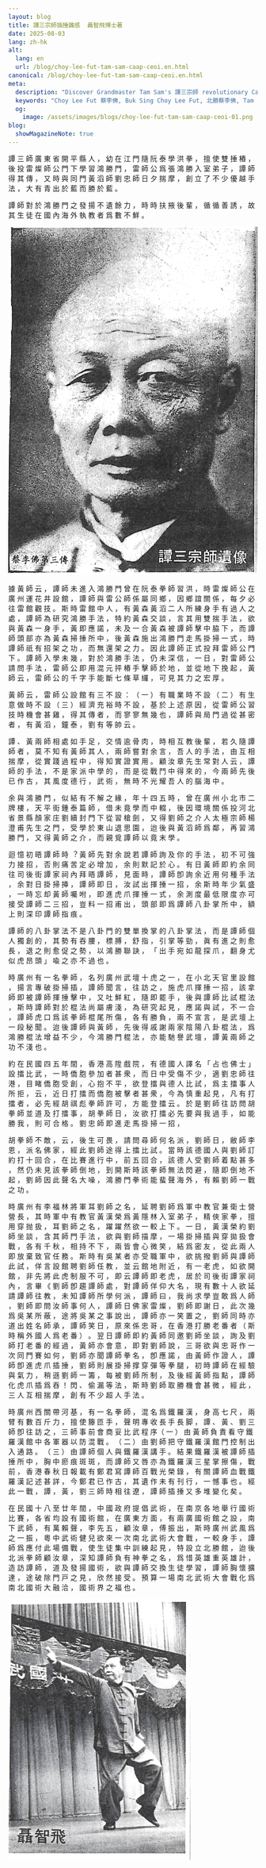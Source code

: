 ```yaml
---
layout: blog
title: 譚三宗師插捶雜感  聶智⾶博士著
date: 2025-08-03
lang: zh-hk
alt:
  lang: en
  url: /blog/choy-lee-fut-tam-sam-caap-ceoi.en.html
canonical: /blog/choy-lee-fut-tam-sam-caap-ceoi.en.html
meta:
  description: "Discover Grandmaster Tam Sam's 譚三宗師 revolutionary Caap Ceoi 插搥 techniques in Buk Sing Choy Lee Fut 北勝蔡李佛. Learn about his unique Baat Gwaa Zoeng 八卦掌 method, legendary battles, and contributions to martial arts. Written by Dr. Ng Chi Fei, this article explores the master's innovative approach to Choy Lee Fut 蔡李佛 combat techniques."
  keywords: "Choy Lee Fut 蔡李佛, Buk Sing Choy Lee Fut, 北勝蔡李佛, Tam Sam, 譚三, Caap Ceoi 插搥, 張鴻勝, Baat Gwaa Zoeng 八卦掌, Ng Chi Fei, martial arts history, kung fu techniques, Choy Lee Fut 蔡李佛 masters, traditional kung fu, martial arts legends, Buk Sing style, Caap Ceoi techniques, kung fu history, Choy Lee Fut 蔡李佛 lineage, martial arts philosophy, kung fu masters, traditional Chinese martial arts, Choy Lee Fut 蔡李佛 techniques, martial arts heritage"
  og: 
    image: /assets/images/blogs/choy-lee-fut-tam-sam-caap-ceoi-01.png
blog:
  showMagazineNote: true
---
```


譚 三 師 廣 東 省 開 平 縣 ⼈ ， 幼 在 江 ⾨ 隨 阮
泰 學 洪 拳 ， 擅 使 雙 捶 樁 ， 後 投 雷 燦 師 公 ⾨ 下
學 習 鴻 勝 ⾨ ， 雷 師 公 爲 張 鴻 勝 入 室 弟 ⼦ ， 譚
師 得 其 傳 ， 又 時 與 同 ⾨ ⿈ 滔 師 劉 忠 師 ⽇ 夕 揣
摩 ， 創 ⽴ 了 不 少 優 越 ⼿ 法 ， ⼤ 有 青 出 於 藍 ⽽
勝 於 藍 。

譚 師 對 於 鴻 勝 ⾨ 之 發 揚 不 遺 餘 ⼒ ， 時 時
扶 掖 後 輩 ， 循 循 善 誘 ， 故 其 ⽣ 徒 在 國 內 海 外
執 教 者 爲 數 不 鮮 。

<img src="/assets/images/blogs/choy-lee-fut-tam-sam-caap-ceoi-01.png" alt="北勝蔡李佛譚三宗師遺像"  class="max-h-80 mx-auto rounded-lg shadow-lg"/> 

據 ⿈ 師 云 ， 譚 師 未 進 入 鴻 勝 ⾨ 曾 在 阮 泰
拳 師 習 洪 ， 時 雷 燦 師 公 在 廣 州 運 花 井 設 館
， 譚 師 與 雷 公 師 係 屬 同 鄉 ， 因 鄉 誼 關 係 ， 每
夕 必 往 雷 館 觀 技 。 斯 時 雷 館 中 ⼈ ， 有 ⿈ 森 ⿈
滔 ⼆ ⼈ 所 練 身 ⼿ 有 過 ⼈ 之 處 ， 譚 師 為 研 究 鴻
勝 ⼿ 法 ， 特 約 ⿈ 森 交 談 ， ⾔ 其 ⽤ 雙 揣 ⼿ 法 ，
欲 與 ⿈ 森 ⼀ 身 ⼿ ， ⿈ 即 應 諾 ， 未 及 ⼀ 合 ⿈
森 被 譚 師 擊 中 脇 下 ， ⽽ 譚 師 頭 部 亦 為 ⿈ 森 掃
捶 所 中 ， 後 ⿈ 森 施 出 鴻 勝 ⾨ ⾛ ⾺ 掛 掃 ⼀ 式 ，
時 譚 師 祇 有 招 架 之 功 ， ⽽ 無 還 架 之 ⼒ 。 因 此
譚 師 正 式 投 拜 雷 師 公 ⾨ 下 。 譚 師 入 學 未 幾 ，
對 於 鴻 勝 ⼿ 法 ， 仍 未 深 信 ， ⼀ ⽇ ， 對 雷 師 公
請 問 ⼿ 法 ， 雷 師 公 即 ⽤ 混 元 抨 樁 ⼿ 擊 師 於 地
， 並 從 地 下 挽 起 ， ⿈ 師 云 ， 雷 師 公 的 千 字 ⼿
能 斷 七 條 草 纙 ， 可 ⾒ 其 ⼒ 之 宏 厚 。

⿈ 師 云 ， 雷 師 公 設 館 有 三 不 設 ： （ ⼀ ）
有 職 業 時 不 設 （ ⼆ ） 有 ⽣ 意 做 時 不 設 （ 三 ）
經 濟 充 裕 時 不 設 ， 基 於 上 述 原 因 ， 從 雷 師 公
習 技 時 機 會 甚 雞 ， 得 其 傳 者 ， ⽽ 寥 寥 無 幾 也
， 譚 師 與 局 ⾨ 過 從 甚 密 者 ， 有 ⿈ 滔 ， 鐘 泰 ，
劉 有 等 帥 云 。

譚 、 ⿈ 兩 師 相 處 如 ⼿ ⾜ ， 交 情 逾 骨 ⾁ ，
時 相 互 教 後 輩 ， 若 久 隨 譚 師 者 ， 莫 不 知 有 ⿈
師 其 ⼈ ， 兩 師 嘗 對 余 ⾔ ， 吾 ⼈ 的 ⼿ 法 ， 由 互
相 揣 摩 ， 從 實 踐 過 程 中 ， 得 知 實 證 實 ⽤ 。 顧
汝 章 先 ⽣ 常 對 ⼈ 云 ， 譚 師 的 ⼿ 法 ， 不 是 家 派
中 學 的 ， ⽽ 是 從 戰 ⾾ 中 得 來 的 ， 今 兩 師 先 後
已 作 古 ， 其 風 度 德 ⾏ ， 武 術 ， 無 時 不 光 耀 吾
⼈ 的 腦 海 中 。

余 與 鴻 勝 ⾨ ， 似 結 有 不 解 之 緣 ， 年 ⼗ 四
五 時 ， 曾 在 廣 州 ⼩ 北 市 ⼆ 牌 樓 ， 天 平 街 鍾 泰
篇 師 ， 借 未 竟 學 ⽽ 中 輟 ， 後 因 環 境 關 係 投 河
北 省 景 縣 顏 家 庄 劉 續 封 ⾨ 下 從 習 槍 劍 ， 又 得
劉 師 之 介 ⼈ 太 極 宗 師 楊 澄 甫 先 ⽣ 之 ⾨ ， 受
學 於 東 山 退 思 園 ， 迨 後 與 ⿈ 滔 師 爲 鄰 ， 再 習
鴻 勝 ⾨ ， 又 得 ⿈ 師 之 介 ， ⽽ 親 覓 譚 師 以 竟 末
學 。

迴 憶 初 晤 譚 師 時 ︖ ⿈ 師 先 對 余 說 若 譚 師
詢 及 你 的 ⼿ 法 ， 初 不 可 強 ⼒ 接 招 ， 否 則 痛 苦
定 必 增 加 ， 余 則 默 記 於 ⼼ 。 有 ⽇ ⿈ 師 即 約 余
同 往 司 後 街 譚 家 祠 內 拜 晤 譚 師 ， ⾒ ⾯ 時 ， 譚
師 卽 詢 余 近 ⽤ 何 種 ⼿ 法 ， 余 對 ⽇ 掛 掃 挿 ， 譚
師 即 ⽇ ， 汝 試 出 揮 捶 ⼀ 招 ， 余 斯 時 年 少 氣 盛
， ⼀ 時 忘 却 ⿈ 師 囑 咐 ， 即 進 虎 ⽖ 揮 捶 ⼀ 式 ，
余 測 度 最 低 限 度 亦 可 接 受 譚 師 ⼆ 三 招 ， 豈 料
⼀ 招 甫 出 ， 頭 部 即 爲 譚 師 八 卦 掌 所 中 ， 額 上
則 深 印 譚 師 指 痕 。

譚 師 的 八 卦 掌 法 不 是 八 卦 ⾨ 的 雙 單 換 掌
的 八 卦 掌 法 ， ⽽ 是 譚 師 個 ⼈ 獨 創 的 ， 其 勢 有
吞 腰 ， 標 膊 ， 舒 指 ， 引 掌 等 勁 ， 眞 有 進 之 則
愈 長 ， 退 之 則 愈 促 之 勢 ， 以 鴻 勝 聯 訣 ， 「 出
⼿ 宛 如 龍 探 ⽖ ， 翻 身 尤 似 虎 昂 頭 」 喩 之 亦 不
過 也 。

時 廣 州 有 ⼀ 名 拳 師 ， 名 列 廣 州 武 壇 ⼗ 虎
之 ⼀ ， 在 ⼩ 北 天 官 ⾥ 設 館 ， 揚 ⾔ 專 破 掛 掃 插
， 譚 師 聞 ⾔ ， 往 訪 之 ， 施 虎 ⽖ 揮 捶 ⼀ 招 ， 該
拿 師 即 被 譚 師 揮 捶 擊 中 ， ⼜ 吐 鮮 紅 ， 隨 即 罷
⼿ ， 後 與 譚 師 比 試 棍 法 ， 斯 時 譚 師 對 於 棍 法
尚 屬 膚 淺 ， 為 研 究 起 ⾒ ， 應 諾 與 試 ， 不 ⼀ 合
， 譚 師 虎 口 爲 該 拳 師 棍 尾 所 傷 ， 各 有 勝 負 ，
兩 不 宣 ⾔ ， 是 武 壇 上 ⼀ 段 秘 聞 。 迨 後 譚 師 與
⿈ 師 ， 先 後 得 戚 謝 兩 家 陰 陽 八 卦 棍 法 ， 爲 鴻
勝 棍 法 增 益 不 少 ， 今 鴻 勝 ⾨ 棍 法 ， 亦 能 馳 譽
武 壇 ， 譚 ⿈ 兩 師 之 功 不 淺 也 。

約 在 民 國 四 五 年 間 ， ⾹ 港 ⾼ 陞 戲 院 ， 有
德 國 ⼈ 譯 名 「 占 也 佛 ⼠ 」 設 擂 比 武 ， ⼀ 時 僑
胞 參 加 者 甚 衆 ， ⽽ ⽇ 中 受 傷 不 少 ， 適 劉 忠 師
往 港 ， ⽬ 睹 僑 胞 受 創 ， ⼼ 抱 不 平 ， 欲 登 擂 與
德 ⼈ 比 試 ， 爲 主 擂 事 ⼈ 所 拒 ， 云 ， 近 ⽇ 打 擂
⽽ 僑 胞 被 擊 者 甚 衆 ， 今 為 慎 重 起 ⾒ ， 凡 有 打
擂 者 ， 必 先 經 胡 祺 彪 拳 師 許 可 ， ⽅ 能 登 擂 云
。 於 是 劉 師 往 訪 問 胡 拳 師 並 道 及 打 擂 事 ， 胡
拳 師 ⽇ ， 汝 欲 打 擂 必 先 要 與 我 過 ⼿ ， 如 能 勝
我 ， 則 可 合 格 。 劉 忠 師 即 進 ⾛ ⾺ 掛 掃 ⼀ 招 ，

胡 拳 師 不 敵 ， 云 ， 後 ⽣ 可 畏 ， 請 問 尋 師 何 名
派 ， 劉 師 ⽇ ， 敝 師 李 恩 ， 派 名 佛 家 ， 經 此 劉
師 途 得 上 擂 比 試 。 當 時 該 德 國 ⼈ 與 劉 師 訂 約
打 ⼗ 回 合 ， 在 比 賽 進 ⾏ 中 ， 前 五 回 合 ， 該 德
⼈ 受 劉 師 着 點 甚 多 ， 然 仍 未 ⾒ 該 拳 師 倒 地 ，
到 開 斯 時 該 拳 師 無 法 閃 避 ， 隨 即 倒 地 不 起
， 劉 師 因 此 聲 名 ⼤ 噪 ， 鴻 勝 ⾨ 拳 術 能 蜚 聲 海
外 ， 有 賴 劉 師 ⼀ 戰 之 功 。

時 廣 州 有 李 福 林 將 軍 ⽿ 劉 師 之 名 ， 延 聘
劉 師 爲 軍 中 教 官 兼 衛 ⼠ 營 營 長 ， 其 時 軍 中 有
教 官 ⿈ 漢 榮 爲 ⿈ 隱 林 入 室 弟 ⼦ ， 精 俠 家 拳 ，
擅 ⽤ 穿 抛 扱 ， ⽿ 劉 師 之 名 ， 躍 躍 然 欲 ⼀ 較 上
下 。 ⼀ ⽇ ， ⿈ 漢 榮 約 劉 師 坐 談 ， 含 其 師 ⾨ ⼿
法 ， 欲 與 劉 師 描 摩 ， ⼀ 場 掛 掃 插 與 穿 拋 扱 會
戰 ， 各 有 千 秋 ， 相 持 不 下 ， 兩 皆 會 ⼼ 微 笑 ，
結 爲 密 友 ， 從 此 兩 ⼈ 即 放 棄 致 官 任 務 。 斯 時
有 吳 某 者 亦 受 職 軍 中 ， 欲 挑 撥 劉 師 與 譚 師 此
試 ， 佯 ⾔ 設 館 聘 劉 師 任 教 ， 並 云 館 地 附 近 ，
有 ⼀ ⽼ 虎 ， 如 欲 開 館 ， 非 先 將 此 虎 制 服 不 可
， 即 云 譚 師 即 ⽼ 虎 ， 居 於 司 後 街 譚 家 祠 內 ，
⾔ 畢 《 劉 師 卽 趨 譚 師 處 ， 對 譚 師 佯 仰 ⼤ 名 ，
現 有 數 ⼗ ⼈ 欲 延 請 譚 師 往 教 ， 未 知 譚 師 所 學
何 派 ， 譚 師 曰 ， 我 尚 求 學 豈 敢 爲 ⼈ 師 ， 劉 師
即 問 汝 師 事 何 ⼈ ， 譚 師 ⽇ 佛 家 雷 燦 ， 劉 師 即
謝 ⽇ ， 此 次 幾 爲 吳 某 所 蔽 ， 途 將 吳 某 之 事 說
出 ， 譚 師 亦 ⼀ 笑 置 之 ， 劉 師 同 時 亦 道 出 姓 名
師 承 ， 譚 師 笑 ⽇ ， 原 來 係 忠 哥 ， 在 ⾹ 港 打 勝
⽼ 番 者 （ 斯 時 稱 外 國 ⼈ 爲 ⽼ 番 ） 。 翌 ⽇ 譚 師
即 約 ⿈ 師 同 邀 劉 師 坐 談 ， 詢 及 劉 師 打 ⽼ 番 的
經 過 ， ⿈ 師 亦 會 意 ， 即 對 劉 師 說 ， 三 哥 欲 與
忠 哥 作 ⼀ 次 同 ⾨ 賽 如 何 ， 劉 師 亦 聞 譚 師 拳 名
， 卽 應 諾 ， 由 ⿈ 師 作 證 ⼈ ， 譚 師 卽 進 虎 ⽖ 插
捶 ， 劉 師 則 展 掛 掃 撑 穿 彈 等 拳 腿 ， 初 時 譚 師
在 經 驗 與 氣 ⼒ ， 稍 遜 劉 師 ⼀ 籌 ， 每 被 劉 師 所
制 ， 及 後 經 ⿈ 師 指 點 ， 譚 師 化 虎 ⽖ 插 爲 吞 ！
閃 、 偷 漏 等 法 ， 斯 時 劉 師 取 勝 機 會 甚 微 ， 經
此 ， 三 ⼈ 互 相 揣 摩 ， 創 有 不 少 超 ⼈ ⼿ 法 。

時 廣 州 西 關 帶 河 基 ， 有 ⼀ 名 拳 師 ， 混 名
爲 鐵 羅 漢 ， 身 ⾼ 七 尺 ， 兩 臂 有 數 百 ⽄ ⼒ ， 擅
使 籐 匝 ⼿ ， 聲 明 專 收 長 ⼿ 長 脚 ， 譚 、 ⿈ 、 劉
三 師 卽 往 訪 之 ， 三 師 事 前 會 商 妥 比 武 程 序（
⼀ ） 由 ⿈ 師 負 責 看 守 鐵 羅 漢 館 中 各 軍 器 以 防
混 戰 。 （ ⼆ ） 由 劉 師 把 守 鐵 羅 漢 館 ⾨ 控 制 出
入 通 路 。 （ 三 ） 由 譚 師 個 ⼈ 與 鐵 羅 漢 講 ⼿ 。
結 果 鐵 羅 漢 被 譚 師 插 捶 所 中 ， 胸 中 瘀 痕 斑 斑
， ⽽ 譚 師 ⼜ 唇 亦 為 鐵 羅 漢 三 星 掌 擦 傷 ， 戰 前
， ⾹ 港 春 秋 ⽇ 報 載 有 鄭 君 寫 譚 師 百 戰 光 榮 錄
， 有 關 譚 師 ⾎ 戰 鐵 羅 漢 記 述 甚 詳 ， 今 鄭 君 已
作 古 ， 其 遺 作 未 有 刊 ⾏ ， ⼀ 憾 事 也 。 經 此 ⼀
戰 ， 譚 ， ⿈ ， 劉 三 師 時 相 往 遼 ， 譚 師 插 捶 又
多 堆 變 化 矣 。

在 民 國 ⼗ 八 至 廿 年 間 ， 中 國 政 府 提 倡 武
術 ， 在 南 京 各 地 舉 ⾏ 國 術 比 賽 ， 各 省 均 設 有
國 術 館 ， 在 廣 東 ⽅ ⾯ ， 有 兩 廣 國 術 館 之 設 ，
南 下 武 師 ， 有 萬 賴 聲 ， 李 先 五 ， 顧 汝 章 ， 傅
振 出 ， 斯 時 廣 州 武 風 爲 之 ⼀ 振 ， 粵 中 武 術 健
兒 欲 來 ⼀ 次 南 北 武 術 ⼤ 會 戰 ， ⼀ 較 身 ⼿ ， 譚
師 爲 應 付 此 場 備 戰 ， 使 ⽣ 徒 集 中 訓 練 起 ⾒ ，
特 設 ⽴ 北 勝 館 ， 迨 後 北 派 拳 師 顧 汝 章 ， 深 知
譚 師 負 有 神 拳 之 名 ， 爲 惜 英 雄 重 英 雄 計 ， 造
訪 譚 師 ， 道 及 發 揚 國 術 ， 欲 與 譚 師 交 換 ⽣ 徒
學 習 ， 譚 師 胸 懷 擴 達 ， 途 破 除 ⾨ ⼾ 之 ⾒ ， 欣
然 接 受 。 預 算 ⼀ 場 南 北 武 術 ⼤ 會 戰 化 爲 南 北
國 術 ⼤ 融 洽 ， 國 術 界 之 福 也 。

<img src="/assets/images/blogs/choy-lee-fut-tam-sam-caap-ceoi-02.png" alt="蔡李佛聶智⾶博士"  class="max-h-80 mx-auto rounded-lg shadow-lg"/> 

